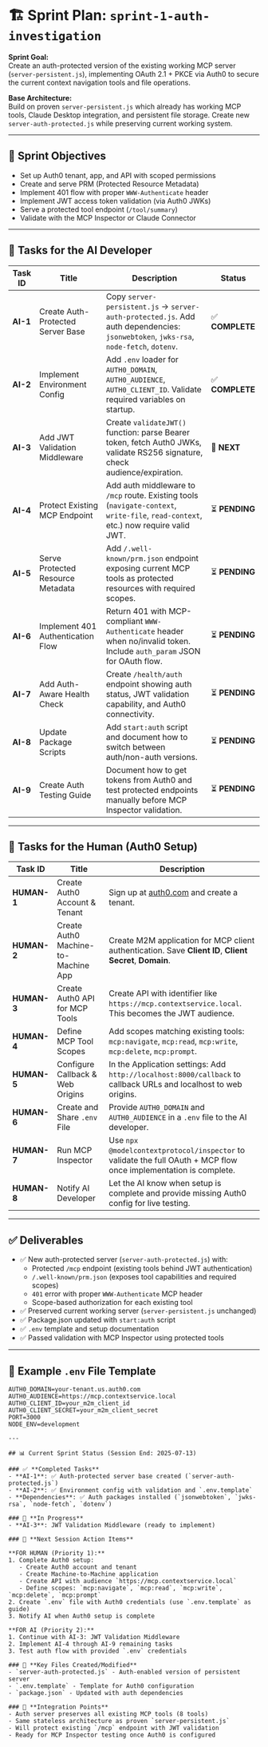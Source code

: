 # 🏗 Sprint Plan: `sprint-1-auth-investigation`

**Sprint Goal:**  
Create an auth-protected version of the existing working MCP server (`server-persistent.js`), implementing OAuth 2.1 + PKCE via Auth0 to secure the current context navigation tools and file operations.

**Base Architecture:**  
Build on proven `server-persistent.js` which already has working MCP tools, Claude Desktop integration, and persistent file storage. Create new `server-auth-protected.js` while preserving current working system.

---

## 🎯 Sprint Objectives

- Set up Auth0 tenant, app, and API with scoped permissions  
- Create and serve PRM (Protected Resource Metadata)  
- Implement 401 flow with proper `WWW-Authenticate` header  
- Implement JWT access token validation (via Auth0 JWKs)  
- Serve a protected tool endpoint (`/tool/summary`)  
- Validate with the MCP Inspector or Claude Connector

---

## 🤖 Tasks for the AI Developer

| Task ID | Title | Description | Status |
|--------|-------|-------------|---------|
| **AI-1** | Create Auth-Protected Server Base | Copy `server-persistent.js` → `server-auth-protected.js`. Add auth dependencies: `jsonwebtoken`, `jwks-rsa`, `node-fetch`, `dotenv`. | ✅ **COMPLETE** |
| **AI-2** | Implement Environment Config | Add `.env` loader for `AUTH0_DOMAIN`, `AUTH0_AUDIENCE`, `AUTH0_CLIENT_ID`. Validate required variables on startup. | ✅ **COMPLETE** |
| **AI-3** | Add JWT Validation Middleware | Create `validateJWT()` function: parse Bearer token, fetch Auth0 JWKs, validate RS256 signature, check audience/expiration. | 🔄 **NEXT** |
| **AI-4** | Protect Existing MCP Endpoint | Add auth middleware to `/mcp` route. Existing tools (`navigate-context`, `write-file`, `read-context`, etc.) now require valid JWT. | ⏳ **PENDING** |
| **AI-5** | Serve Protected Resource Metadata | Add `/.well-known/prm.json` endpoint exposing current MCP tools as protected resources with required scopes. | ⏳ **PENDING** |
| **AI-6** | Implement 401 Authentication Flow | Return 401 with MCP-compliant `WWW-Authenticate` header when no/invalid token. Include `auth_param` JSON for OAuth flow. | ⏳ **PENDING** |
| **AI-7** | Add Auth-Aware Health Check | Create `/health/auth` endpoint showing auth status, JWT validation capability, and Auth0 connectivity. | ⏳ **PENDING** |
| **AI-8** | Update Package Scripts | Add `start:auth` script and document how to switch between auth/non-auth versions. | ⏳ **PENDING** |
| **AI-9** | Create Auth Testing Guide | Document how to get tokens from Auth0 and test protected endpoints manually before MCP Inspector validation. | ⏳ **PENDING** |

---

## 🙋 Tasks for the Human (Auth0 Setup)

| Task ID | Title | Description |
|--------|-------|-------------|
| **HUMAN-1** | Create Auth0 Account & Tenant | Sign up at [auth0.com](https://auth0.com) and create a tenant. |
| **HUMAN-2** | Create Auth0 Machine-to-Machine App | Create M2M application for MCP client authentication. Save **Client ID**, **Client Secret**, **Domain**. |
| **HUMAN-3** | Create Auth0 API for MCP Tools | Create API with identifier like `https://mcp.contextservice.local`. This becomes the JWT audience. |
| **HUMAN-4** | Define MCP Tool Scopes | Add scopes matching existing tools: `mcp:navigate`, `mcp:read`, `mcp:write`, `mcp:delete`, `mcp:prompt`. |
| **HUMAN-5** | Configure Callback & Web Origins | In the Application settings: Add `http://localhost:8000/callback` to callback URLs and localhost to web origins. |
| **HUMAN-6** | Create and Share `.env` File | Provide `AUTH0_DOMAIN` and `AUTH0_AUDIENCE` in a `.env` file to the AI developer. |
| **HUMAN-7** | Run MCP Inspector | Use `npx @modelcontextprotocol/inspector` to validate the full OAuth + MCP flow once implementation is complete. |
| **HUMAN-8** | Notify AI Developer | Let the AI know when setup is complete and provide missing Auth0 config for live testing. |

---

## ✅ Deliverables

- ✅ New auth-protected server (`server-auth-protected.js`) with:
  - Protected `/mcp` endpoint (existing tools behind JWT authentication)
  - `/.well-known/prm.json` (exposes tool capabilities and required scopes)
  - `401` error with proper `WWW-Authenticate` MCP header
  - Scope-based authorization for each existing tool
- ✅ Preserved current working server (`server-persistent.js` unchanged)
- ✅ Package.json updated with `start:auth` script
- ✅ `.env` template and setup documentation
- ✅ Passed validation with MCP Inspector using protected tools

---

## 🧾 Example `.env` File Template

```env
AUTH0_DOMAIN=your-tenant.us.auth0.com
AUTH0_AUDIENCE=https://mcp.contextservice.local
AUTH0_CLIENT_ID=your_m2m_client_id
AUTH0_CLIENT_SECRET=your_m2m_client_secret
PORT=3000
NODE_ENV=development

---

## 📊 Current Sprint Status (Session End: 2025-07-13)

### ✅ **Completed Tasks**
- **AI-1**: ✅ Auth-protected server base created (`server-auth-protected.js`)
- **AI-2**: ✅ Environment config with validation and `.env.template`
- **Dependencies**: ✅ Auth packages installed (`jsonwebtoken`, `jwks-rsa`, `node-fetch`, `dotenv`)

### 🔄 **In Progress**  
- **AI-3**: JWT Validation Middleware (ready to implement)

### 🎯 **Next Session Action Items**

**FOR HUMAN (Priority 1):**
1. Complete Auth0 setup:
   - Create Auth0 account and tenant
   - Create Machine-to-Machine application  
   - Create API with audience `https://mcp.contextservice.local`
   - Define scopes: `mcp:navigate`, `mcp:read`, `mcp:write`, `mcp:delete`, `mcp:prompt`
2. Create `.env` file with Auth0 credentials (use `.env.template` as guide)
3. Notify AI when Auth0 setup is complete

**FOR AI (Priority 2):**
1. Continue with AI-3: JWT Validation Middleware
2. Implement AI-4 through AI-9 remaining tasks
3. Test auth flow with provided `.env` credentials

### 📁 **Key Files Created/Modified**
- `server-auth-protected.js` - Auth-enabled version of persistent server
- `.env.template` - Template for Auth0 configuration
- `package.json` - Updated with auth dependencies

### 🔗 **Integration Points**
- Auth server preserves all existing MCP tools (8 tools)
- Same stateless architecture as proven `server-persistent.js`  
- Will protect existing `/mcp` endpoint with JWT validation
- Ready for MCP Inspector testing once Auth0 is configured
